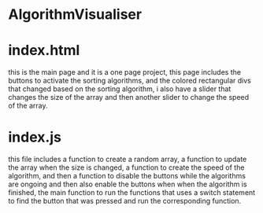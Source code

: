 # AlgorithmVisualiser


# index.html
this is the main page and it is a one page project, this page includes the buttons to activate the sorting algorithms, and the colored rectangular divs that changed based on the sorting algorithm, i also have a slider that changes the size of the array and then another slider to change the speed of the array.

# index.js
this file includes a function to create a random array, a function to update the array when the size is changed, a function to create the speed of the algorithm, and then a function to disable the buttons while the algorithms are ongoing and then also enable the buttons when when the algorithm is finished, the main function to run the functions that uses a switch statement to find the button that was pressed and run the corresponding function.

